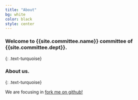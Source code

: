 ```yaml
---
title: "About"
bg: white
color: black
style: center
---
```


### Welcome to {{site.committee.name}} committee of {{site.committee.dept}}.
{: .text-turquoise}

<span class="fa-stack subtlecircle" style="font-size:100px; background:rgba(255,166,0,0.1)">
  <i class="fa fa-circle fa-stack-2x text-white"></i>
  <i class="fa fa-question fa-stack-1x text-orange"></i>
</span>

### About us.
{: .text-turquoise}

We are focusing in 
 [fork me on github!](https://github.com/t413/SinglePaged)
<!--
<span id="forkongithub">
  <a href="{{ site.source_link }}" class="bg-blue">
    Fork me on GitHub
  </a>
</span>
-->
